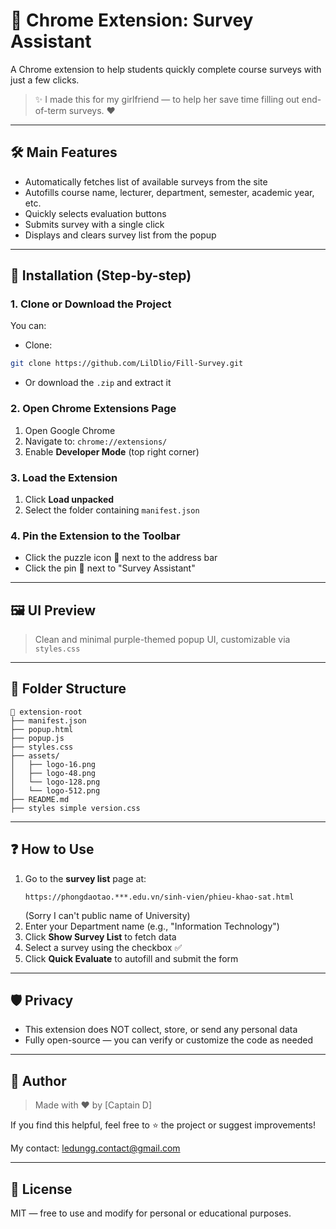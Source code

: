# 🧪 Chrome Extension: Survey Assistant

A Chrome extension to help students quickly complete course surveys with just a few clicks.

> ✨ I made this for my girlfriend — to help her save time filling out end-of-term surveys. ❤️

---

## 🛠 Main Features

- Automatically fetches list of available surveys from the site
- Autofills course name, lecturer, department, semester, academic year, etc.
- Quickly selects evaluation buttons
- Submits survey with a single click
- Displays and clears survey list from the popup

---

## 🚀 Installation (Step-by-step)

### 1. Clone or Download the Project

You can:

- Clone:

```bash
git clone https://github.com/LilDlio/Fill-Survey.git
```

- Or download the `.zip` and extract it

### 2. Open Chrome Extensions Page

1. Open Google Chrome
2. Navigate to: `chrome://extensions/`
3. Enable **Developer Mode** (top right corner)

### 3. Load the Extension

1. Click **Load unpacked**
2. Select the folder containing `manifest.json`

### 4. Pin the Extension to the Toolbar

- Click the puzzle icon 🧩 next to the address bar
- Click the pin 📌 next to "Survey Assistant"

---

## 🖼 UI Preview

> Clean and minimal purple-themed popup UI, customizable via `styles.css`

---

## 📁 Folder Structure

```
📁 extension-root
├── manifest.json
├── popup.html
├── popup.js
├── styles.css
├── assets/
│   ├── logo-16.png
│   ├── logo-48.png
│   └── logo-128.png
│   └── logo-512.png
├── README.md
├── styles simple version.css
```

---

## ❓ How to Use

1. Go to the **survey list** page at:
   ```
   https://phongdaotao.***.edu.vn/sinh-vien/phieu-khao-sat.html
   ```
   (Sorry I can't public name of University)
2. Enter your Department name (e.g., "Information Technology")
3. Click **Show Survey List** to fetch data
4. Select a survey using the checkbox ✅
5. Click **Quick Evaluate** to autofill and submit the form

---

## 🛡 Privacy

- This extension does NOT collect, store, or send any personal data
- Fully open-source — you can verify or customize the code as needed

---

## 💌 Author

> Made with ❤️ by [Captain D]

If you find this helpful, feel free to ⭐️ the project or suggest improvements!

My contact: ledungg.contact@gmail.com

---

## 📃 License

MIT — free to use and modify for personal or educational purposes.
